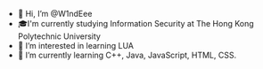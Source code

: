 - 👋 Hi, I’m @W1ndEee
- 🎓I'm currently studying Information Security at The Hong Kong Polytechnic University
- 👀 I’m interested in learning LUA
- 🌱 I’m currently learning C++, Java, JavaScript, HTML, CSS.

<!---
W1ndEee/W1ndEee is a ✨ special ✨ repository because its `README.md` (this file) appears on your GitHub profile.
You can click the Preview link to take a look at your changes.
--->
